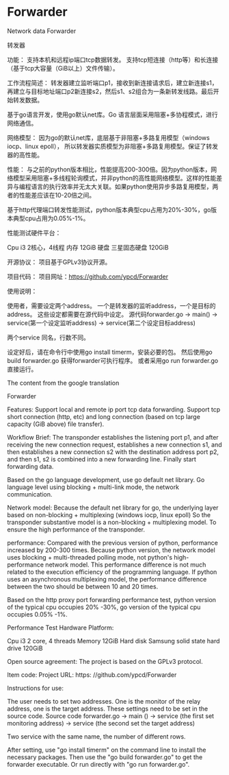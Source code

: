 # Forwarder
Network data Forwarder


转发器

功能：
支持本机和远程ip端口tcp数据转发。
支持tcp短连接（http等）和长连接（基于tcp大容量（GiB以上）文件传输）。

工作流程简述：
转发器建立监听端口p1，接收到新连接请求后，建立新连接s1，再建立与目标地址端口p2新连接s2，然后s1、s2组合为一条新转发线路。最后开始转发数据。

基于go语言开发，使用go默认net库。Go 语言层面采用阻塞+多协程模式，进行网络通信。

网络模型：
因为go的默认net库，底层基于非阻塞+多路复用模型（windows iocp、linux epoll），
所以转发器实质模型为非阻塞+多路复用模型。保证了转发器的高性能。

性能：
与之前的python版本相比，性能提高200-300倍。因为python版本，网络模型采用阻塞+多线程轮询模式，并非python的高性能网络模型。这样的性能差异与编程语言的执行效率并无太大关联。如果python使用异步多路复用模型，两者的性能差应该在10-20倍之间。

基于http代理端口转发性能测试，python版本典型cpu占用为20%-30%，go版本典型cpu占用为0.05%-1%。

性能测试硬件平台：

Cpu  i3  2核心，4线程
内存 12GiB
硬盘 三星固态硬盘 120GiB


开源协议：
项目基于GPLv3协议开源。

项目代码：
项目网址：https://github.com/ypcd/Forwarder 

使用说明：

使用者，需要设定两个address。
一个是转发器的监听address，一个是目标的address。
这些设定都需要在源代码中设定。
源代码forwarder.go -> main() -> service(第一个设定监听address) -> service(第二个设定目标address)

两个service 同名，行数不同。

设定好后，请在命令行中使用go install timerm，安装必要的包。
然后使用go build forwarder.go 获得forwarder可执行程序。
或者采用go run forwarder.go 直接运行。


The content from the google translation

Forwarder

Features:
Support local and remote ip port tcp data forwarding.
Support tcp short connection (http, etc) and long connection (based on tcp large capacity (GiB above) file transfer).

Workflow Brief:
The transponder establishes the listening port p1, and after receiving the new connection request, establishes a new connection s1, and then establishes a new connection s2 with the destination address port p2, and then s1, s2 is combined into a new forwarding line. Finally start forwarding data.

Based on the go language development, use go default net library. Go language level using blocking + multi-link mode, the network communication.

Network model:
Because the default net library for go, the underlying layer based on non-blocking + multiplexing (windows iocp, linux epoll)
So the transponder substantive model is a non-blocking + multiplexing model. To ensure the high performance of the transponder.

performance:
Compared with the previous version of python, performance increased by 200-300 times. Because python version, the network model uses blocking + multi-threaded polling mode, not python's high-performance network model. This performance difference is not much related to the execution efficiency of the programming language. If python uses an asynchronous multiplexing model, the performance difference between the two should be between 10 and 20 times.

Based on the http proxy port forwarding performance test, python version of the typical cpu occupies 20% -30%, go version of the typical cpu occupies 0.05% -1%.

Performance Test Hardware Platform:

Cpu i3 2 core, 4 threads
Memory 12GiB
Hard disk Samsung solid state hard drive 120GiB


Open source agreement:
The project is based on the GPLv3 protocol.

Item code:
Project URL: https: //github.com/ypcd/Forwarder

Instructions for use:

The user needs to set two addresses.
One is the monitor of the relay address, one is the target address.
These settings need to be set in the source code.
Source code forwarder.go -> main () -> service (the first set monitoring address) -> service (the second set the target address)

Two service with the same name, the number of different rows.

After setting, use "go install timerm" on the command line to install the necessary packages.
Then use the "go build forwarder.go" to get the forwarder executable.
Or run directly with "go run forwarder.go".

